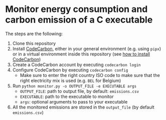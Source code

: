 # Monitor energy consumption and carbon emission of a C executable

The steps are the following:
1. Clone this repository
2. Install [CodeCarbon](https://codecarbon.io/), either in your general environment (e.g. using `pipx`) or in a virtual environment inside this repository (see [how to install CodeCarbon](https://mlco2.github.io/codecarbon/installation.html))
3. Create a CodeCarbon account by executing `codecarbon login`
4. Configure CodeCarbon by executing `codecarbon config`
      * Make sure to enter the right country ISO code to make sure that the right electricity mix is used (e.g. `BEL` for Belgium)
6. Run `python monitor.py -o OUTPUT_FILE -e EXECUTABLE args` 
      - `OUTPUT_FILE`: path to output file, by default: `emissions.csv`
      - `EXECUTABLE`: path to the executable to monitor
      - `args`: optional arguments to pass to your executable
7. All the monitored emissions are stored in the `output_file` (by default `emissions.csv`) 
